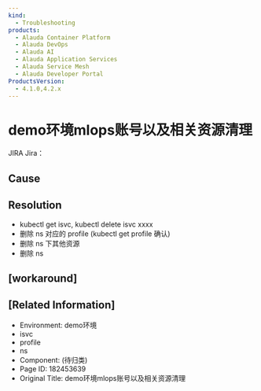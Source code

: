 ```yaml
---
kind:
  - Troubleshooting
products:
  - Alauda Container Platform
  - Alauda DevOps
  - Alauda AI
  - Alauda Application Services
  - Alauda Service Mesh
  - Alauda Developer Portal
ProductsVersion:
  - 4.1.0,4.2.x
---
```

<!-- A type of document that involves encountering a fault, diagnosing it, performing root cause analysis, and providing solutions. -->

# demo环境mlops账号以及相关资源清理

JIRA Jira：

## Cause

## Resolution
- kubectl get isvc, kubectl delete isvc xxxx
- 删除 ns 对应的 profile (kubectl get profile 确认)
- 删除 ns 下其他资源
- 删除 ns

## [workaround]

## [Related Information]
- Environment: demo环境
- isvc
- profile
- ns
- Component: (待归类)
- Page ID: 182453639
- Original Title: demo环境mlops账号以及相关资源清理
